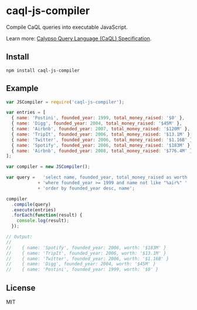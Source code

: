 # caql-js-compiler

Compile CaQL queries into executable JavaScript.

Learn more: [Calypso Query Language (CaQL) Specification](https://github.com/kevinswiber/caql).

## Install

`npm install caql-js-compiler`

## Example

```js
var JSCompiler = require('caql-js-compiler');

var entries = [
  { name: 'Postini', founded_year: 1999, total_money_raised: '$0' },
  { name: 'Digg', founded_year: 2004, total_money_raised: '$45M' },
  { name: 'Airbnb', founded_year: 2007, total_money_raised: '$120M' },
  { name: 'TripIt', founded_year: 2006, total_money_raised: '$13.1M' },
  { name: 'Twitter', founded_year: 2006, total_money_raised: '$1.16B' },
  { name: 'Spotify', founded_year: 2006, total_money_raised: '$183M' },
  { name: 'Airbnb', founded_year: 2008, total_money_raised: '$776.4M' }
];

var compiler = new JSCompiler();

var query =   'select name, founded_year, total_money_raised as worth '
            + 'where founded_year >= 1999 and name not like "%air%" '
            + 'order by founded_year desc, name';

compiler
  .compile(query)
  .execute(entries)
  .forEach(function(result) {
    console.log(result);
  });

// Output:
//
//    { name: 'Spotify', founded_year: 2006, worth: '$183M' }
//    { name: 'TripIt', founded_year: 2006, worth: '$13.1M' }
//    { name: 'Twitter', founded_year: 2006, worth: '$1.16B' }
//    { name: 'Digg', founded_year: 2004, worth: '$45M' }
//    { name: 'Postini', founded_year: 1999, worth: '$0' }

```

## License

MIT
